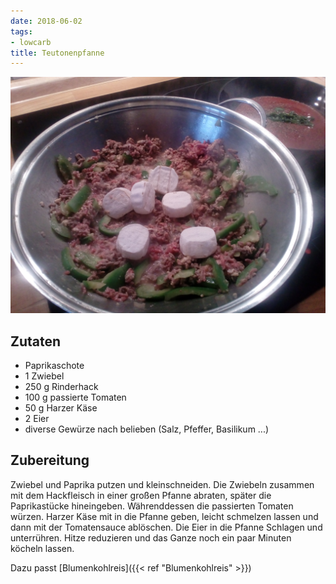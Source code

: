 ```yaml
---
date: 2018-06-02
tags:
- lowcarb
title: Teutonenpfanne
---
```


![](/img/Teutonenpfanne.jpg)

## Zutaten
- Paprikaschote
- 1 Zwiebel
- 250 g Rinderhack
- 100 g passierte Tomaten
- 50 g Harzer Käse
- 2 Eier
- diverse Gewürze nach belieben (Salz, Pfeffer, Basilikum ...)

## Zubereitung
Zwiebel und Paprika putzen und kleinschneiden. Die Zwiebeln zusammen mit dem Hackfleisch in einer großen Pfanne abraten, später die Paprikastücke hineingeben.
Währenddessen die passierten Tomaten würzen. Harzer Käse mit in die Pfanne geben, leicht schmelzen lassen und dann mit der Tomatensauce ablöschen. Die Eier in die Pfanne Schlagen und unterrühren.
Hitze reduzieren und das Ganze noch ein paar Minuten köcheln lassen.

Dazu passt [Blumenkohlreis]({{< ref "Blumenkohlreis" >}})
